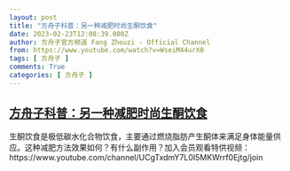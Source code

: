 ```yaml
---
layout: post
title: "方舟子科普：另一种减肥时尚生酮饮食"
date: 2023-02-23T12:08:39.000Z
author: 方舟子官方频道 Fang Zhouzi - Official Channel
from: https://www.youtube.com/watch?v=WseiM44urX0
tags: [ 方舟子 ]
comments: True
categories: [ 方舟子 ]
---
```

<!--1677154119000-->
[方舟子科普：另一种减肥时尚生酮饮食](https://www.youtube.com/watch?v=WseiM44urX0)
------

<div>
生酮饮食是极低碳水化合物饮食，主要通过燃烧脂肪产生酮体来满足身体能量供应。这种减肥方法效果如何？有什么副作用？加入会员观看特供视频：https://www.youtube.com/channel/UCgTxdmY7L0I5MKWrrf0Ejtg/join
</div>
